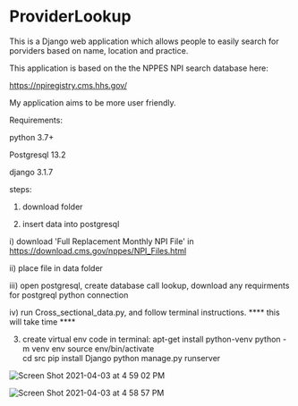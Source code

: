 # ProviderLookup


This is a Django web application which allows people to easily search for porviders based on name, location and practice. 

This application is based on the the NPPES NPI search database here:

https://npiregistry.cms.hhs.gov/

My application aims to be more user friendly.



Requirements:

python 3.7+

Postgresql 13.2

django 3.1.7


steps:

1) download folder

2) insert data into postgresql
 
 i) download 'Full Replacement Monthly NPI File' in https://download.cms.gov/nppes/NPI_Files.html
 
 ii) place file in data folder
 
 iii) open postgresql, create database call lookup, download any requirments for postgreql python connection
 
 iv) run Cross_sectional_data.py, and follow terminal instructions.
  **** this will take time ****

3) create virtual env
code in terminal:
  apt-get install python-venv 
  python -m venv env 
  source env/bin/activate  
  cd src
  pip install Django
  python manage.py runserver
  
  


![Screen Shot 2021-04-03 at 4 59 02 PM](https://user-images.githubusercontent.com/66263339/113491451-e7d26100-949e-11eb-94be-c8c367785714.png)


![Screen Shot 2021-04-03 at 4 58 57 PM](https://user-images.githubusercontent.com/66263339/113491442-ddb06280-949e-11eb-8efd-3b0bec940d14.png)
